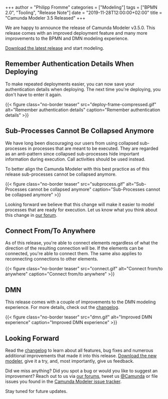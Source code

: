+++
author = "Philipp Fromme"
categories = ["Modeling"]
tags = ["BPMN 2.0", "Tooling", "Release Note"]
date = "2019-11-28T12:00:00+02:00"
title = "Camunda Modeler 3.5 Released"
+++

We are happy to announce the release of Camunda Modeler v3.5.0. This release comes with an improved deployment feature and many more improvements to the BPMN and DMN modeling experience.

[Download the latest release](https://camunda.com/download/modeler/) and start modeling.

<!--more-->

## Remember Authentication Details When Deploying

To make repeated deployments easier, you can now save your authentication details when deploying. The next time you're deploying, you don't have to enter it again.

{{< figure class="no-border teaser" src="deploy-frame-compressed.gif" alt="Remember authentication details" caption="Remember authentication details" >}}

## Sub-Processes Cannot Be Collapsed Anymore

We have long been discouraging our users from using collapsed sub-processes in processes that are meant to be executed. They are regarded as an anti-pattern since collapsed sub-processes hide important information during execution. Call activities should be used instead.

To better align the Camunda Modeler with this best practice as of this release sub-processes cannot be collapsed anymore.

{{< figure class="no-border teaser" src="subprocess.gif" alt="Sub-Processes cannot be collapsed anymore" caption="Sub-Processes cannot be collapsed anymore" >}}

Looking forward we believe that this change will make it easier to model processes that are ready for execution. Let us know what you think about this change in [our forum](https://forum.camunda.org/).

## Connect From/To Anywhere

As of this release, you're able to connect elements regardless of what the direction of the resulting connection will be. If the elements can be connected, you're able to connect them. The same also applies to reconnecting connections to other elements.

{{< figure class="no-border teaser" src="connect.gif" alt="Connect from/to anywhere" caption="Connect from/to anywhere" >}}

## DMN

This release comes with a couple of improvements to the DMN modeling experience. For more details, check out the [changelog](https://github.com/camunda/camunda-modeler/blob/develop/CHANGELOG.md#dmn).

{{< figure class="no-border teaser" src="dmn.gif" alt="Improved DMN experience" caption="Improved DMN experience" >}}

## Looking Forward

Read the [changelog](https://github.com/camunda/camunda-modeler/blob/master/CHANGELOG.md#340) to learn about all features, bug fixes and numerous additional improvements that made it into this release. [Download the new modeler](https://camunda.com/download/modeler/), give it a try, and, most importantly, give us feedback.

Did we miss anything? Did you spot a bug or would you like to suggest an improvement? Reach out to us via [our forums](https://forum.camunda.org/c/modeler), tweet us [@Camunda](https://twitter.com/Camunda) or file issues you found in the [Camunda Modeler issue tracker](https://github.com/camunda/camunda-modeler/issues/new).

Stay tuned for future updates.
